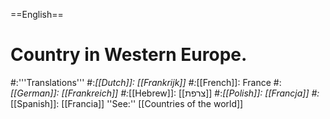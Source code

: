 ==English==

# Country in Western Europe.
#:'''Translations'''
#:*[[Dutch]]: [[Frankrijk]]
#:*[[French]]: France
#:*[[German]]: [[Frankreich]]
#:*[[Hebrew]]: [[צרפת]]
#:*[[Polish]]: [[Francja]]
#:*[[Spanish]]: [[Francia]]
''See:'' [[Countries of the world]]